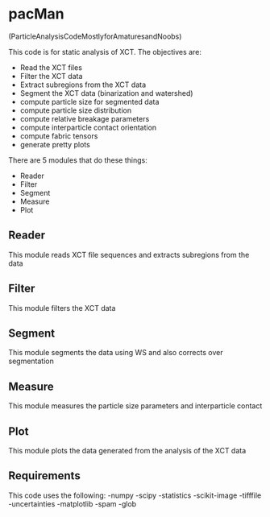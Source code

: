 # pacMan
(ParticleAnalysisCodeMostlyforAmaturesandNoobs)

This code is for static analysis of XCT. The objectives are:
- Read the XCT files
- Filter the XCT data
- Extract subregions from the XCT data
- Segment the XCT data (binarization and watershed)
- compute particle size for segmented data
- compute particle size distribution
- compute relative breakage parameters
- compute interparticle contact orientation
- compute fabric tensors
- generate pretty plots

There are 5 modules that do these things:
- Reader
- Filter
- Segment
- Measure
- Plot

## Reader
This module reads XCT file sequences and extracts subregions from the data

## Filter
This module filters the XCT data

## Segment
This module segments the data using WS and also corrects over segmentation

## Measure
This module measures the particle size parameters and interparticle contact

## Plot
This module plots the data generated from the analysis of the XCT data

## Requirements
This code uses the following:
-numpy
-scipy
-statistics
-scikit-image
-tifffile
-uncertainties
-matplotlib
-spam
-glob




